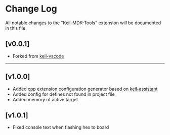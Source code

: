 # Change Log

All notable changes to the "Keil-MDK-Tools" extension will be documented in this file.

## [v0.0.1]
- Forked from [keil-vscode](https://github.com/mbossX/keil-vscode)
***

## [v1.0.0]
- Added cpp extension configuration generator based on [keil-assistant](https://github.com/github0null/keil-assistant)
- Added config for defines not found in project file
- Added memory of active target

## [v1.0.1]
- Fixed console text when flashing hex to board